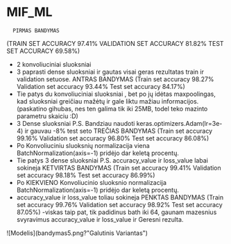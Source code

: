 # MIF_ML
      PIRMAS BANDYMAS 
(TRAIN SET ACCURACY 97.41% VALIDATION SET ACCURACY 81.82% TEST SET ACCURACY 69.58%)
- 2 konvoliuciniai sluoksniai 
- 3 paprasti dense sluoksniai ir gautas visai geras rezultatas train ir validation setuose.
      ANTRAS BANDYMAS 
(Train set accuracy 98.27% Validation set accuracy 93.44% Test set accuracy 84.17%)
 - Tie patys du konvoliuciniai sluoksniai , bet po jų idėtas maxpoolingas, kad sluoksniai greičiau mažėtų ir gale liktu mažiau informacijos.(paskatino gihubas, nes ten galima tik  iki 25MB, todel teko mazinto parametru skaiciu :D)
 - 3 Dense sluoksniai P.S. Bandziau naudoti keras.optimizers.Adam(lr=3e-4) ir gauvau -8% test seto
      TREČIAS BANDYMAS
 (Train set accuracy 99.16% Validation set accuracy 96.80% Test set accuracy 86.08%)
 - Po Konvoliuciniu sluoksnių normalizacija viena BatchNormalization(axis=-1) pridėjo dar keletą procentų.
 - Tie patys 3 dense sluoksniai
 P.S. accuracy_value ir loss_value labai sokineja
      KETVIRTAS BANDYMAS
 (Train set accuracy 99.41% Validation set accuracy 98.18% Test set accuracy 86.99%)
 - Po KIEKVIENO Konvoliucinio sluoksnio normalizacija BatchNormalization(axis=-1) pridėjo dar keletą procentų.
 - accuracy_value ir loss_value toliau sokineja
      PENKTAS BANDYMAS
(Train set accuracy 99.76% Validation set accuracy 98.92% Test set accuracy 87.05%)
-viskas taip pat, tik padidinus bath iki 64, gaunam mazesnius svyravimus accuracy_value ir loss_value ir Geresni rezulta.

![Modelis](bandymas5.png?"Galutinis Variantas")
